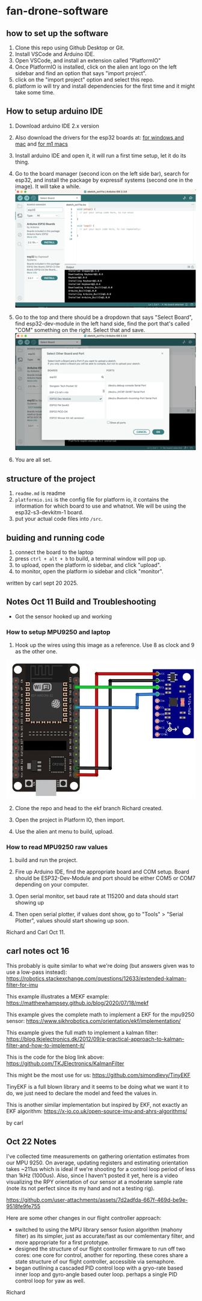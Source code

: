 # fan-drone-software


## how to set up the software

1. Clone this repo using Github Desktop or Git. 
2. Install VSCode and Arduino IDE. 
3. Open VSCode, and install an extension called "PlatformIO"
4. Once PlatformIO is installed, click on the alien ant logo on the left sidebar and find an option that says "import project". 
5. click on the "import project" option and select this repo. 
6. platform io will try and install dependencies for the first time and it might take some time. 


## How to setup arduino IDE
1. Download arduino IDE 2.x version
2. Also download the drivers for the esp32 boards at: [for windows and mac](https://www.silabs.com/software-and-tools/usb-to-uart-bridge-vcp-drivers?tab=downloads) and [for m1 macs](https://github.com/WCHSoftGroup/ch34xser_macos)
3. Install arduino IDE and open it, it will run a first time setup, let it do its thing. 
4. Go to the board manager (second icon on the left side bar), search for esp32, and install the package by expressif systems (second one in the image). It will take a while. 
![alt text](image-1.png)

5. Go to the top and there should be a dropdown that says "Select Board", find esp32-dev-module in the left hand side, find the port that's called "COM" something on the right. Select that and save. 
![alt text](image-2.png)

6. You are all set.

## structure of the project
1. ```readme.md``` is readme
2. ```platformio.ini``` is the config file for platform io, it contains the information for which board to use and whatnot. We will be using the esp32-s3-devkitm-1 board. 
3. put your actual code files into ```/src```. 

## buiding and running code
1. connect the board to the laptop
2. press ```ctrl + alt + b``` to build, a terminal window will pop up. 
3. to upload, open the platform io sidebar, and click "upload". 
4. to monitor, open the platform io sidebar and click "monitor".


written by carl sept 20 2025.

## Notes Oct 11 Build and Troubleshooting
- Got the sensor hooked up and working

### How to setup  MPU9250 and laptop
1. Hook up the wires using this image as a reference. Use 8 as clock and 9 as the other one.  

![alt text](image.png)

2. Clone the repo and head to the ekf branch Richard created. 

3. Open the project in Platform IO, then import. 

4. Use the alien ant menu to build, upload. 

### How to read MPU9250 raw values 
1. build and run the project. 

2. Fire up Arduino IDE, find the appropriate board and COM setup. Board should be ESP32-Dev-Module and port should be either COM5 or COM7 depending on your computer. 

3. Open serial monitor, set baud rate at 115200 and data should start showing up

4. Then open serial plotter, if values dont show, go to "Tools" > "Serial Plotter", values should start showing up soon. 

Richard and Carl Oct 11.

## carl notes oct 16
This probably is quite similar to what we're doing (but answers given was to use a low-pass instead): https://robotics.stackexchange.com/questions/12633/extended-kalman-filter-for-imu


This example illustrates a MEKF example: https://matthewhampsey.github.io/blog/2020/07/18/mekf

This example gives the complete math to implement a EKF for the mpu9250 sensor: https://www.sikhrobotics.com/orientation/ekf/implementation/

This example gives the full math to implement a kalman filter: https://blog.tkjelectronics.dk/2012/09/a-practical-approach-to-kalman-filter-and-how-to-implement-it/

This is the code for the blog link above: https://github.com/TKJElectronics/KalmanFilter

This might be the most use for us: https://github.com/simondlevy/TinyEKF

TinyEKF is a full blown library and it seems to be doing what we want it to do, we just need to declare the model and 
feed the values in. 

This is another similar implementation but inspired by EKF, not exactly an EKF algorithm: https://x-io.co.uk/open-source-imu-and-ahrs-algorithms/

by carl

## Oct 22 Notes

I've collected time measurements on gathering orientation estimates from our MPU 9250. On average, updating registers and estimating orientation takes ~211us which is ideal if we're shooting for a control loop period of less than 1kHz (1000us). Also, since I haven't posted it yet, here is a video visualizing the RPY orientation of our sensor at a moderate sample rate (note its not perfect since its my hand and not a testing rig).

https://github.com/user-attachments/assets/7d2adfda-667f-469d-be9e-9518fe9fe755

Here are some other changes in our flight controller approach:
+ switched to using the MPU library sensor fusion algorithm (mahony filter) as its simpler, just as accurate/fast as our comlementary filter, and more appropriate for a first prototype.
+ designed the structure of our flight controller firmware to run off two cores: one core for control, another for reporting. these cores share a state structure of our flight controller, accessible via semaphore.
+ began outlining a cascaded PID control loop with a gryo-rate based inner loop and gyro-angle based outer loop. perhaps a single PID control loop for yaw as well.

Richard 
